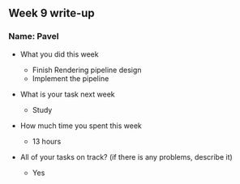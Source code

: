 ## Week 9 write-up

### Name: Pavel

- What you did this week

    - Finish Rendering pipeline design
    - Implement the pipeline
	
- What is your task next week

  - Study

- How much time you spent this week

  - 13 hours

- All of your tasks on track? (if there is any problems, describe it)
  - Yes
